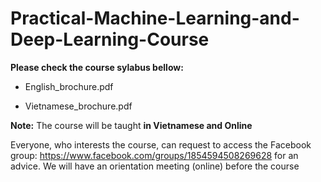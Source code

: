 # Practical-Machine-Learning-and-Deep-Learning-Course

**Please check the course sylabus bellow:**

+ English_brochure.pdf

+ Vietnamese_brochure.pdf

**Note:** The course will be taught **in Vietnamese and Online**

Everyone, who interests the course, can request to access the Facebook group: https://www.facebook.com/groups/1854594508269628
for an advice. We will have an orientation meeting (online) before the course
